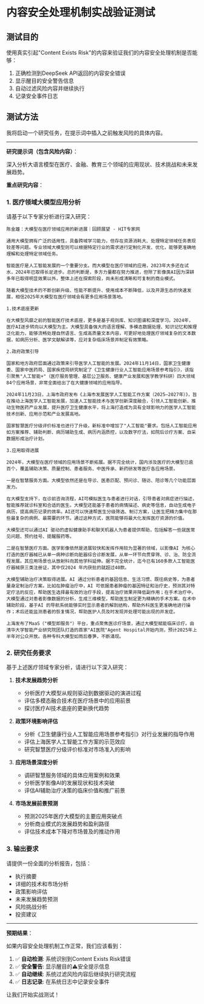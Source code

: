# 内容安全处理机制实战验证测试

## 测试目的
使用真实引起"Content Exists Risk"的内容来验证我们的内容安全处理机制是否能够：
1. 正确检测到DeepSeek API返回的内容安全错误
2. 显示醒目的安全警告信息
3. 自动过滤风险内容并继续执行
4. 记录安全事件日志

## 测试方法
我将启动一个研究任务，在提示词中插入之前触发风险的具体内容。

---

**研究提示词（包含风险内容）**：

深入分析大语言模型在医疗、金融、教育三个领域的应用现状、技术挑战和未来发展趋势。

**重点研究内容**：

### 1. 医疗领域大模型应用分析

请基于以下专家分析进行深入研究：

```
陈金雄：大模型在医疗领域应用的新进展｜回顾展望 - HIT专家网

通用大模型拥有广泛的适用性，具备跨域学习能力，但存在资源消耗大、处理特定领域任务表现较差等问题。专业领域大模型则可以根据特定行业的需求进行定制化开发、优化，能够更准确地理解和处理特定领域任务。

智能医疗是人工智能发展的一个重要分支。而大模型在医疗领域的应用，2023年大多还在试水，2024年已取得长足进步。总的判断是，多方力量都在努力推进，但除了影像类AI因为深耕多年已取得明显效果以外，整体上还在探索阶段，尚未形成清晰和可复制的商业模式。

随着大模型技术的不断创新升级、性能不断提升、使用成本不断降低，以及开源生态的快速发展，相信2025年大模型在医疗领域会有更多应用场景落地。

1.技术底座更新

在大模型风靡之前的智能医疗技术底座，更多是基于规则库、知识图谱和深度学习。2024年，医疗AI逐步转向以大模型为主。大模型具备强大的语言理解、多模态数据处理、知识记忆和推理泛化能力，能够流畅处理自然语言、生成高质量文本内容，可更好地处理医疗领域复杂的文本数据，如病历分析、医学文献解读等，应对复杂临床场景并制定有效策略。

2.政府政策引导

国家和地方政府层面通过政策来引导医学人工智能的发展。2024年11月14日，国家卫生健康委、国家中医药局、国家疾控局研究制定了《卫生健康行业人工智能应用场景参考指引》，该指引聚焦"人工智能+"（医疗服务管理、基层公卫服务、健康产业发展和医学教学科研）四大领域84个应用场景，非常全面给出了在大健康领域的应用指导。

2024年11月23日，上海市政府发布《上海市发展医学人工智能工作方案（2025—2027年）》，旨在推动上海医学人工智能发展，加速人工智能技术与医学创新深度融合，引领人工智能创新、推动生物医药产业发展，提升医疗卫生健康水平，将上海打造成为具有全球影响力的医学人工智能技术创新、应用示范和产业发展高地。

国家智慧医疗分级评价标准也进行了升级，新标准中增加了"人工智能"要求。包括人工智能应用如方案推荐、辅助判断、病历辅助生成、病历内涵质控，以及数字疗法，如院后诊疗方案、自采数据形成治疗计划。

3.应用取得进展

2024年，大模型在医疗领域的应用场景不断拓展。据不完全统计，国内涉及医疗的大模型已逾百个，覆盖辅助决策、质量控制、患者服务、中医传承、新药研发等医疗各应用场景。

一是在智慧服务方面。大模型依然还是在导诊、医患匹配、预问诊、随访、陪诊等几个功能层面发力。

在大模型支持下，在诊前咨询流程，AI可模拟医生与患者进行对话，引导患者对病症进行描述，智能推荐就诊科室和合适的医生。大模型还能基于患者的病情描述、病史等信息，自动生成电子病历，提高病历记录的效率。AI还可以快速帮医生分级筛选、制订方案，让医生把精力集中在那些最复杂的病例、最需要的环节。通过这种方式，医院能够将最大化发挥医疗资源的价值。

大模型还可以通过AI 驱动的虚拟健康助手和聊天机器人为患者提供帮助，包括解答一些就医常见问题、预约挂号、提醒服药等。

二是在智慧医疗方面。医学影像依然是进展较快和发挥作用较为显著的领域，以影像AI 为核心打造的医疗器械已从单一病种诊断向脏器综合诊断发展，从单一环节向贯穿筛、诊、治、防全流程发展。其应用场景也从放射科向其他学科延伸。据不完全统计，迄今已有160多款人工智能医疗器械获三类注册证，其中仅2024 年内获批的就超过40款。

大模型辅助治疗决策取得进展。AI 通过分析患者的基因信息、生活习惯、既往病史等，为患者量身定制治疗方案。比如在肿瘤治疗中，AI 可依据患者肿瘤的基因特征和治疗史，预测其对特定疗法的反应，帮助医生选择最有效的治疗手段，提高治疗效果并降低副作用；在手术治疗中，大模型通过对患者影像数据的分析，生成三维模型，帮助医生制定更为精确的手术方案。在术中辅助阶段，基于AI 的导航系统能够实时显示患者的解剖结构，帮助外科医生更准确地进行操作；术后还能监测患者的恢复情况，帮助医护人员及时发现并处理可能出现的并发症。

上海发布了MaaS（"模型即服务"）平台，重点聚焦医诊疗场景，通过大模型赋能临床诊疗。由清华大学智能产业研究院团队打造的首家"AI医院"Agent Hospital开始内测，预计2025年上半年对公众开放。各种专科大模型如雨后春笋，不断涌现。
```

### 2. 研究任务要求

基于上述医疗领域专家分析，请进行以下深入研究：

1. **技术发展趋势分析**
   - 分析医疗大模型从规则驱动到数据驱动的演进过程
   - 评估多模态融合技术在医疗场景中的应用前景
   - 探讨医疗AI技术底座的更新换代趋势

2. **政策环境影响评估**
   - 分析《卫生健康行业人工智能应用场景参考指引》对行业发展的指导作用
   - 评估上海医学人工智能工作方案的示范效应
   - 研究智慧医疗分级评价标准对市场准入的影响

3. **应用场景深度分析**
   - 调研智慧服务领域的具体应用案例和效果
   - 分析医学影像AI的发展现状和技术突破
   - 评估AI辅助治疗决策的临床价值和推广前景

4. **市场发展前景预测**
   - 预测2025年医疗大模型的主要应用突破点
   - 分析商业模式的发展趋势和盈利路径
   - 评估技术成本下降对市场普及的推动作用

### 3. 输出要求

请提供一份全面的分析报告，包括：
- 执行摘要
- 详细的技术和市场分析
- 政策影响评估
- 未来发展趋势预测
- 风险挑战分析
- 投资建议

---

**预期结果**：

如果内容安全处理机制工作正常，我们应该看到：

1. ✅ **自动检测**: 系统识别到Content Exists Risk错误
2. ✅ **安全警告**: 显示醒目的⚠️安全提示信息
3. ✅ **自动继续**: 系统过滤风险内容后继续执行研究流程
4. ✅ **日志记录**: 在系统日志中记录安全事件

让我们开始实战测试！